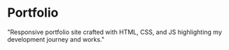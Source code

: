 # Portfolio
 "Responsive portfolio site crafted with HTML, CSS, and JS highlighting my development journey and works."
